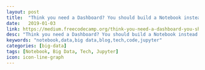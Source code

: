 ```yaml
---
layout: post
title:  "Think you need a Dashboard? You should build a Notebook instead."
date:   2019-01-03
link: https://medium.freecodecamp.org/think-you-need-a-dashboard-you-should-build-a-notebook-instead-33104d913f95
desc: "Think you need a Dashboard? You should build a Notebook instead."
keywords: "notebook,data,big data,blog,tech,code,jupyter"
categories: [big-data]
tags: [Notebook, Big Data, Tech, Jupyter]
icon: icon-line-graph
---
```

